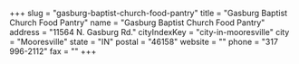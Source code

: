 +++
slug = "gasburg-baptist-church-food-pantry"
title = "Gasburg Baptist Church Food Pantry"
name = "Gasburg Baptist Church Food Pantry"
address = "11564 N. Gasburg Rd."
cityIndexKey = "city-in-mooresville"
city = "Mooresville"
state = "IN"
postal = "46158"
website = ""
phone = "317 996-2112"
fax = ""
+++
